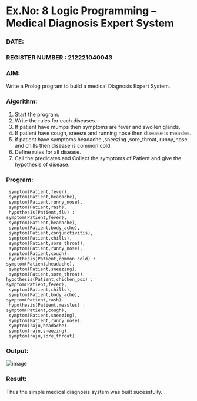 # Ex.No: 8  Logic Programming –  Medical Diagnosis Expert System
### DATE:                                                                            
### REGISTER NUMBER : 212221040043
### AIM: 
Write a Prolog program to build a medical Diagnosis Expert System.
###  Algorithm:
1. Start the program.
2. Write the rules for each diseases.
3. If patient have mumps then symptoms are fever and swollen glands.
4. If patient have cough, sneeze and running nose then disease is measles.
5. if patient have symptoms headache ,sneezing ,sore_throat, runny_nose and  chills then disease is common cold.
6. Define rules for all disease.
7. Call the predicates and Collect the symptoms of Patient and give the hypothesis of disease.
### Program:
```
 symptom(Patient,fever),
 symptom(Patient,headache),
 symptom(Patient,runny_nose),
 symptom(Patient,rash).
 hypothesis(Patient,flu) :
symptom(Patient,fever),
 symptom(Patient,headache),
 symptom(Patient,body_ache),
 symptom(Patient,conjunctivitis),
 symptom(Patient,chills),
 symptom(Patient,sore_throat),
 symptom(Patient,runny_nose),
 symptom(Patient,cough).
 hypothesis(Patient,common_cold) :
symptom(Patient,headache),
 symptom(Patient,sneezing),
 symptom(Patient,sore_throat).
hypothesis(Patient,chicken_pox) :
symptom(Patient,fever),
 symptom(Patient,chills),
 symptom(Patient,body_ache), 
symptom(Patient,rash).
 hypothesis(Patient,measles) :
symptom(Patient,cough),
 symptom(Patient,sneezing),
 symptom(Patient,runny_nose).
 symptom(raju,headache).
 symptom(raju,sneezing).
 symptom(raju,sore_throat).
```
### Output:
![image](https://github.com/user-attachments/assets/5d7f35b3-edc1-4d33-8280-3ce026b0e889)
### Result:
Thus the simple medical diagnosis system was built sucessfully.
